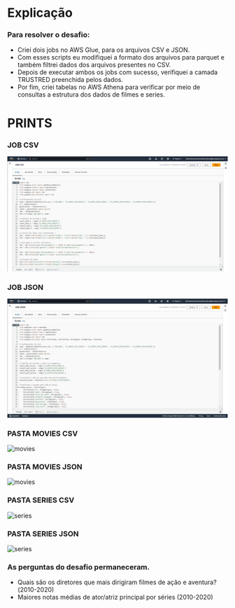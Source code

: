 # Explicação

### Para resolver o desafio:
- Criei dois jobs no AWS Glue, para os arquivos CSV e JSON.
- Com esses scripts eu modifiquei a formato dos arquivos para parquet e também filtrei dados dos arquivos presentes no CSV.
- Depois de executar ambos os jobs com sucesso, verifiquei a camada TRUSTRED preenchida pelos dados.
- Por fim, criei tabelas no AWS Athena para verificar por meio de consultas a estrutura dos dados de filmes e series. 


# PRINTS

### JOB CSV

![job csv](https://github.com/WendeldsCoelho/Programa-De-Bolsas-Compass-Uol/blob/main/Sprint_8/Evid%C3%AAncias/Desafio/Job_csv.jpeg)

### JOB JSON

![job json](https://github.com/WendeldsCoelho/Programa-De-Bolsas-Compass-Uol/blob/main/Sprint_8/Evid%C3%AAncias/Desafio/Job_json.jpeg)

### PASTA MOVIES CSV

![movies](https://github.com/WendeldsCoelho/Programa-De-Bolsas-Compass-Uol/blob/main/Sprint_8/Evid%C3%AAncias/Desafio/bucket_movies_csv.jpeg)

### PASTA MOVIES JSON

![movies](https://github.com/WendeldsCoelho/Programa-De-Bolsas-Compass-Uol/blob/main/Sprint_8/Evid%C3%AAncias/Desafio/bucket_movies_json.jpeg)

### PASTA SERIES CSV

![series](https://github.com/WendeldsCoelho/Programa-De-Bolsas-Compass-Uol/blob/main/Sprint_8/Evid%C3%AAncias/Desafio/bucket_series_csv.jpeg)

### PASTA SERIES JSON

![series](https://github.com/WendeldsCoelho/Programa-De-Bolsas-Compass-Uol/blob/main/Sprint_8/Evid%C3%AAncias/Desafio/bucket_series_json.jpeg)






### As perguntas do desafio permaneceram.

- Quais são os diretores que mais dirigiram filmes de ação e aventura?(2010-2020)
- Maiores notas médias de ator/atriz principal por séries (2010-2020)


